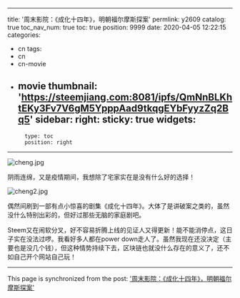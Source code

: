 
---
title: '周末影院：《成化十四年》，明朝福尔摩斯探案'
permlink: y2609
catalog: true
toc_nav_num: true
toc: true
position: 9999
date: 2020-04-05 12:22:15
categories:
- cn
tags:
- cn
- cn-movie
- movie
thumbnail: 'https://steemjiang.com:8081/ipfs/QmNnBLKhtEKy3Fv7V6gM5YpppAad9tkqgEYbFyyzZq2Bq5'
sidebar:
    right:
        sticky: true
widgets:
    -
        type: toc
        position: right
---


![cheng.jpg](https://steemjiang.com:8081/ipfs/QmNnBLKhtEKy3Fv7V6gM5YpppAad9tkqgEYbFyyzZq2Bq5)

阴雨连绵，又是疫情期间，我想除了宅家实在是没有什么好的选择！

![cheng2.jpg](https://steemjiang.com:8081/ipfs/QmSHknjxWYwRodgRnFRBizXexVdN7Nhc5dxJssyMFRYQ8Y)

偶然间刷到一部有点小惊喜的剧集《成化十四年》。大体了是讲破案之类的，虽然没什么特别出彩的，但好过那些无脑的家庭剧吧。

Steem又在闹软分叉，好不容易折腾上线的见证人又得更新！能不能消停点，这日子实在没法过啰。我看好多人都在power down走人了。虽然我现在还没决定（主要也是没几个钱），但这种情势持续下去，区块链也就没什么存在的意义了，还不如自己开个网站自己玩！

- - -

This page is synchronized from the post: ['周末影院：《成化十四年》，明朝福尔摩斯探案'](https://steemit.com/@lemooljiang/y2609)
